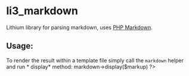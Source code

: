 # li3_markdown
Lithium library for parsing markdown, uses [PHP Markdown](http://michelf.com/projects/php-markdown/).

## Usage:
To render the result within a template file simply call the `markdown` helper and run * display* method:
    <?=$this->markdown->display($markup) ?>